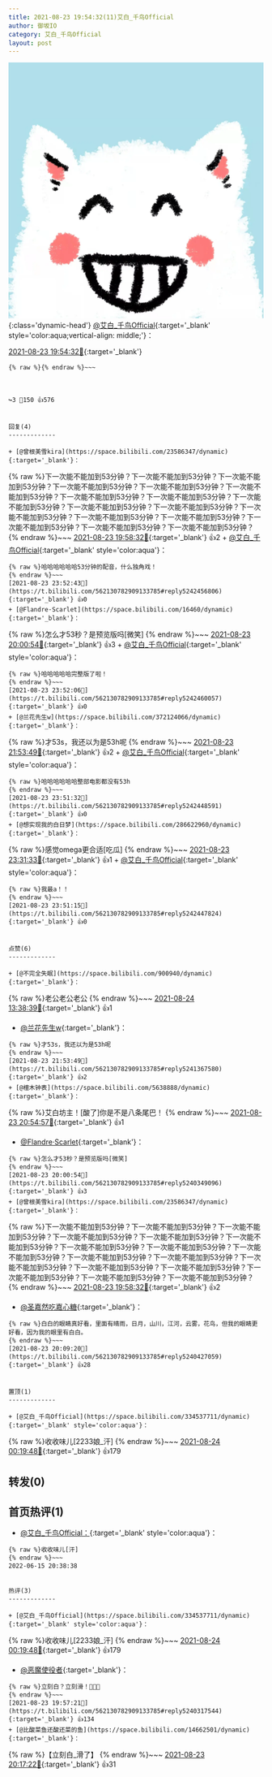 ```yaml
---
title: 2021-08-23 19:54:32(11)艾白_千鸟Official
author: 御坂IO
category: 艾白_千鸟Official
layout: post
---
```


![img](/images/9ae8b9445fd0665cc014d9080156a45271be73c6.jpg){:class='dynamic-head'}
[@艾白_千鸟Official](https://space.bilibili.com/334537711/dynamic){:target='_blank' style='color:aqua;vertical-align: middle;'}：

[2021-08-23 19:54:32🔗](https://t.bilibili.com/562130782909133785){:target='_blank'}

~~~
{% raw %}{% endraw %}~~~



↪️3 💬150 👍576


回复(4)
-------------

+ [@曾根美雪kira](https://space.bilibili.com/23586347/dynamic){:target='_blank'}：
~~~
{% raw %}下一次能不能加到53分钟？下一次能不能加到53分钟？下一次能不能加到53分钟？下一次能不能加到53分钟？下一次能不能加到53分钟？下一次能不能加到53分钟？下一次能不能加到53分钟？下一次能不能加到53分钟？下一次能不能加到53分钟？下一次能不能加到53分钟？下一次能不能加到53分钟？下一次能不能加到53分钟？下一次能不能加到53分钟？下一次能不能加到53分钟？下一次能不能加到53分钟？下一次能不能加到53分钟？下一次能不能加到53分钟？
{% endraw %}~~~
[2021-08-23 19:58:32🔗](https://t.bilibili.com/562130782909133785#reply5240327843){:target='_blank'} 👍2
    + [@艾白_千鸟Official](https://space.bilibili.com/334537711/dynamic){:target='_blank' style='color:aqua'}：
~~~
{% raw %}哈哈哈哈哈哈53分钟的配音，什么独角戏！
{% endraw %}~~~
[2021-08-23 23:52:43🔗](https://t.bilibili.com/562130782909133785#reply5242456806){:target='_blank'} 👍0
+ [@Flandre·Scarlet](https://space.bilibili.com/16460/dynamic){:target='_blank'}：
~~~
{% raw %}怎么才53秒？是预览版吗[微笑]
{% endraw %}~~~
[2021-08-23 20:00:54🔗](https://t.bilibili.com/562130782909133785#reply5240349096){:target='_blank'} 👍3
    + [@艾白_千鸟Official](https://space.bilibili.com/334537711/dynamic){:target='_blank' style='color:aqua'}：
~~~
{% raw %}哈哈哈哈哈完整版了啦！
{% endraw %}~~~
[2021-08-23 23:52:06🔗](https://t.bilibili.com/562130782909133785#reply5242460057){:target='_blank'} 👍0
+ [@兰花先生w](https://space.bilibili.com/372124066/dynamic){:target='_blank'}：
~~~
{% raw %}才53s，我还以为是53h呢
{% endraw %}~~~
[2021-08-23 21:53:49🔗](https://t.bilibili.com/562130782909133785#reply5241367580){:target='_blank'} 👍2
    + [@艾白_千鸟Official](https://space.bilibili.com/334537711/dynamic){:target='_blank' style='color:aqua'}：
~~~
{% raw %}哈哈哈哈哈哈整部电影都没有53h
{% endraw %}~~~
[2021-08-23 23:51:32🔗](https://t.bilibili.com/562130782909133785#reply5242448591){:target='_blank'} 👍0
+ [@想实现我的白日梦](https://space.bilibili.com/286622960/dynamic){:target='_blank'}：
~~~
{% raw %}感觉omega更合适[吃瓜]
{% endraw %}~~~
[2021-08-23 23:31:33🔗](https://t.bilibili.com/562130782909133785#reply5242280609){:target='_blank'} 👍1
    + [@艾白_千鸟Official](https://space.bilibili.com/334537711/dynamic){:target='_blank' style='color:aqua'}：
~~~
{% raw %}我最a！！
{% endraw %}~~~
[2021-08-23 23:51:15🔗](https://t.bilibili.com/562130782909133785#reply5242447824){:target='_blank'} 👍0


点赞(6)
-------------

+ [@不完全失眠](https://space.bilibili.com/900940/dynamic){:target='_blank'}：
~~~
{% raw %}老公老公老公
{% endraw %}~~~
[2021-08-24 13:38:39🔗](https://t.bilibili.com/562130782909133785#reply5246093657){:target='_blank'} 👍1
+ [@兰花先生w](https://space.bilibili.com/372124066/dynamic){:target='_blank'}：
~~~
{% raw %}才53s，我还以为是53h呢
{% endraw %}~~~
[2021-08-23 21:53:49🔗](https://t.bilibili.com/562130782909133785#reply5241367580){:target='_blank'} 👍2
+ [@檀木钟表](https://space.bilibili.com/5638888/dynamic){:target='_blank'}：
~~~
{% raw %}艾白坊主！[酸了]你是不是八条尾巴！
{% endraw %}~~~
[2021-08-23 20:54:57🔗](https://t.bilibili.com/562130782909133785#reply5240829699){:target='_blank'} 👍1
+ [@Flandre·Scarlet](https://space.bilibili.com/16460/dynamic){:target='_blank'}：
~~~
{% raw %}怎么才53秒？是预览版吗[微笑]
{% endraw %}~~~
[2021-08-23 20:00:54🔗](https://t.bilibili.com/562130782909133785#reply5240349096){:target='_blank'} 👍3
+ [@曾根美雪kira](https://space.bilibili.com/23586347/dynamic){:target='_blank'}：
~~~
{% raw %}下一次能不能加到53分钟？下一次能不能加到53分钟？下一次能不能加到53分钟？下一次能不能加到53分钟？下一次能不能加到53分钟？下一次能不能加到53分钟？下一次能不能加到53分钟？下一次能不能加到53分钟？下一次能不能加到53分钟？下一次能不能加到53分钟？下一次能不能加到53分钟？下一次能不能加到53分钟？下一次能不能加到53分钟？下一次能不能加到53分钟？下一次能不能加到53分钟？下一次能不能加到53分钟？下一次能不能加到53分钟？
{% endraw %}~~~
[2021-08-23 19:58:32🔗](https://t.bilibili.com/562130782909133785#reply5240327843){:target='_blank'} 👍2
+ [@圣嘉然吃嘉心糖](https://space.bilibili.com/12062459/dynamic){:target='_blank'}：
~~~
{% raw %}白白的眼睛真好看，里面有晴雨，日月，山川，江河，云雾，花鸟，但我的眼睛更好看，因为我的眼里有白白。
{% endraw %}~~~
[2021-08-23 20:09:20🔗](https://t.bilibili.com/562130782909133785#reply5240427059){:target='_blank'} 👍28


置顶(1)
-------------

+ [@艾白_千鸟Official](https://space.bilibili.com/334537711/dynamic){:target='_blank' style='color:aqua'}：
~~~
{% raw %}收收味儿[2233娘_汗]
{% endraw %}~~~
[2021-08-24 00:19:48🔗](https://t.bilibili.com/562130782909133785#reply5242666965){:target='_blank'} 👍179


转发(0)
-------------



首页热评(1)
-------------

+ [@艾白_千鸟Official：](https://space.bilibili.com/334537711/dynamic){:target='_blank' style='color:aqua'}：
~~~
{% raw %}收收味儿[汗]
{% endraw %}~~~
2022-06-15 20:38:38


热评(3)
-------------

+ [@艾白_千鸟Official](https://space.bilibili.com/334537711/dynamic){:target='_blank' style='color:aqua'}：
~~~
{% raw %}收收味儿[2233娘_汗]
{% endraw %}~~~
[2021-08-24 00:19:48🔗](https://t.bilibili.com/562130782909133785#reply5242666965){:target='_blank'} 👍179
+ [@恶魔使役者](https://space.bilibili.com/14147883/dynamic){:target='_blank'}：
~~~
{% raw %}立刻白？立刻滑！🥵🥵🥵
{% endraw %}~~~
[2021-08-23 19:57:21🔗](https://t.bilibili.com/562130782909133785#reply5240317544){:target='_blank'} 👍134
+ [@比酸菜鱼还酸还菜的鱼](https://space.bilibili.com/14662501/dynamic){:target='_blank'}：
~~~
{% raw %}【立刻白_滑了】
{% endraw %}~~~
[2021-08-23 20:17:22🔗](https://t.bilibili.com/562130782909133785#reply5240498518){:target='_blank'} 👍31


